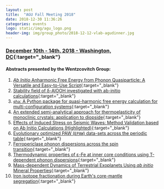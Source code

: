 ```yaml
---
layout: post
title:  "AGU Fall Meeting 2018"
date: 2018-12-30 11:36:26
categories: events
logo: static/img/agu_logo.png
header-img: img/group_photo/2018-12-12-vlab-agudinner.jpg
---
```


### [December 10th - 14th, 2018 - Washington, DC](https://fallmeeting.agu.org/2018/){:target="_blank"}

#### Abstracts presented by the Wentzcovitch Group:

1. [ _Ab Initio_ Anharmonic Free Energy from Phonon Quasiparticle: A Versatile and Easy-to-Use Script](https://agu.confex.com/agu/fm18/prelim.cgi/Paper/378567){:target="_blank"}
2. [Stability field of δ-AlOOH investigated with ab-initio calculations](https://agu.confex.com/agu/fm18/prelim.cgi/Paper/449715){:target="_blank"}
3. [``qha``: A Python package for quasi-harmonic free energy calculation for multi-configuration systems](https://agu.confex.com/agu/fm18/prelim.cgi/Paper/409562){:target="_blank"}
4. [An extended semi-analytical approach for thermoelasticity of monoclinic crystals: application to diopside](https://agu.confex.com/agu/fm18/prelim.cgi/Paper/449175){:target="_blank"}
5. [Effects of Induced Stress on Seismic Waves: Method Validation based on Ab Initio Calculations (Highlighted)](https://agu.confex.com/agu/fm18/prelim.cgi/Paper/423157){:target="_blank"}
6. [Evolutionary optimized PAW (``EPAW``) data-sets across the periodic table](https://agu.confex.com/agu/fm18/prelim.cgi/Paper/393881){:target="_blank"}
7. [Ferropericlase phonon dispersions across the spin transition](https://agu.confex.com/agu/fm18/prelim.cgi/Paper/384061){:target="_blank"}
8. [Thermodynamic properties of ε-Fe at inner core conditions using T-dependent phonon dispersions](https://agu.confex.com/agu/fm18/prelim.cgi/Paper/400158){:target="_blank"}
9. [Mass-dependent Dynamics of Terrestrial Exoplanets Using _ab initio_ Mineral Properties](https://agu.confex.com/agu/fm18/prelim.cgi/Paper/390223){:target="_blank"}
10. [Iron isotope fractionation during Earth's core-mantle segregation](https://agu.confex.com/agu/fm18/prelim.cgi/Paper/425090){:target="_blank"}